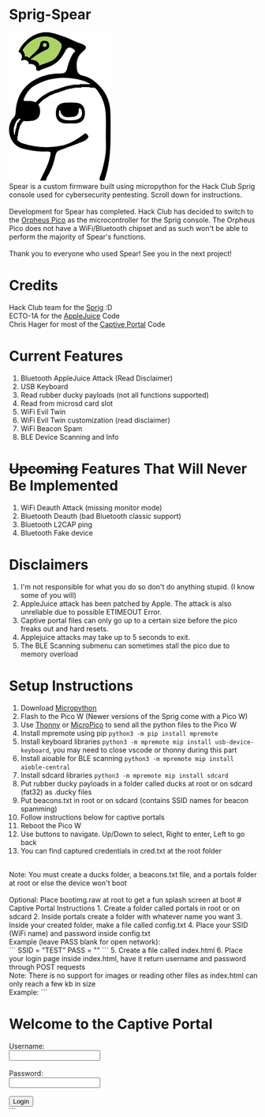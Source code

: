 # Sprig-Spear
![Sprig Dino Spear Edition](https://raw.githubusercontent.com/m5kro/Sprig-Spear/main/SPRIGDINO-Spear-Edition.png) <br>
Spear is a custom firmware built using micropython for the Hack Club Sprig console used for cybersecurity pentesting. Scroll down for instructions.<br>
<br>
Development for Spear has completed. Hack Club has decided to switch to the [Orpheus Pico](https://orpheuspico.hackclub.com/) as the microcontroller for the Sprig console. The Orpheus Pico does not have a WiFi/Bluetooth chipset and as such won't be able to perform the majority of Spear's functions.<br>
<br>
Thank you to everyone who used Spear! See you in the next project!
# Credits
Hack Club team for the [Sprig](https://github.com/hackclub/sprig/) :D <br>
ECTO-1A for the [AppleJuice](https://github.com/ECTO-1A/AppleJuice) Code <br>
Chris Hager for most of the [Captive Portal](https://github.com/metachris/micropython-captiveportal) Code
# Current Features
1. Bluetooth AppleJuice Attack (Read Disclaimer)
2. USB Keyboard
3. Read rubber ducky payloads (not all functions supported)
4. Read from microsd card slot
5. WiFi Evil Twin
6. WiFi Evil Twin customization (read disclaimer)
7. WiFi Beacon Spam
8. BLE Device Scanning and Info
# ~~Upcoming~~ Features That Will Never Be Implemented
1. WiFi Deauth Attack (missing monitor mode)
2. Bluetooth Deauth (bad Bluetooth classic support)
3. Bluetooth L2CAP ping
4. Bluetooth Fake device
# Disclaimers
1. I'm not responsible for what you do so don't do anything stupid. (I know some of you will)
2. AppleJuice attack has been patched by Apple. The attack is also unreliable due to possible ETIMEOUT Error.
3. Captive portal files can only go up to a certain size before the pico freaks out and hard resets.
4. Applejuice attacks may take up to 5 seconds to exit.
5. The BLE Scanning submenu can sometimes stall the pico due to memory overload 
# Setup Instructions
1. Download [Micropython](https://micropython.org/download/RPI_PICO_W/)
2. Flash to the Pico W (Newer versions of the Sprig come with a Pico W)
3. Use [Thonny](https://thonny.org/) or [MicroPico](https://github.com/paulober/MicroPico) to send all the python files to the Pico W
4. Install mpremote using pip `python3 -m pip install mpremote`
5. Install keyboard libraries `python3 -m mpremote mip install usb-device-keyboard`, you may need to close vscode or thonny during this part
6. Install aioable for BLE scanning `python3 -m mpremote mip install aioble-central`
7. Install sdcard libraries `python3 -m mpremote mip install sdcard`
8. Put rubber ducky payloads in a folder called ducks at root or on sdcard (fat32) as .ducky files
9. Put beacons.txt in root or on sdcard (contains SSID names for beacon spamming)
10. Follow instructions below for captive portals
11. Reboot the Pico W
12. Use buttons to navigate. Up/Down to select, Right to enter, Left to go back
13. You can find captured credentials in cred.txt at the root folder<br>
<br>
Note: You must create a ducks folder, a beacons.txt file, and a portals folder at root or else the device won't boot<br>
<br>
Optional: Place bootimg.raw at root to get a fun splash screen at boot
# Captive Portal Instructions
1. Create a folder called portals in root or on sdcard
2. Inside portals create a folder with whatever name you want
3. Inside your created folder, make a file called config.txt
4. Place your SSID (WiFi name) and password inside config.txt <br>
Example (leave PASS blank for open network): <br>
```
SSID = "TEST"
PASS = ""
```
5. Create a file called index.html
6. Place your login page inside index.html, have it return username and password through POST requests <br>
Note: There is no support for images or reading other files as index.html can only reach a few kb in size <br>
Example:
```
<!DOCTYPE html>
<html lang="en">
<head>
    <meta charset="UTF-8">
    <meta name="viewport" content="width=device-width, initial-scale=1.0">
    <title>Login Page</title>
</head>
<body>
    <h1>Welcome to the Captive Portal</h1>
    <form action="/" method="POST">
        <label for="username">Username:</label>
        <br>
        <input type="text" id="username" name="username" required>
        <br><br>
        <label for="password">Password:</label>
        <br>
        <input type="password" id="password" name="password" required>
        <br><br>
        <button type="submit">Login</button>
    </form>
    </body>
</html>
```